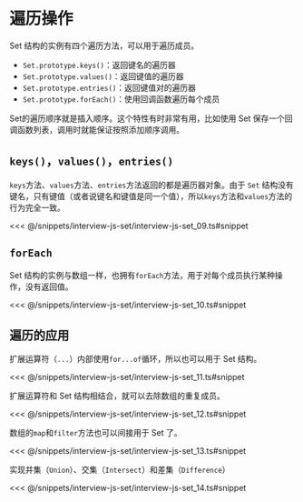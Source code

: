 # 遍历操作

Set 结构的实例有四个遍历方法，可以用于遍历成员。

- `Set.prototype.keys()`：返回键名的遍历器
- `Set.prototype.values()`：返回键值的遍历器
- `Set.prototype.entries()`：返回键值对的遍历器
- `Set.prototype.forEach()`：使用回调函数遍历每个成员

Set的遍历顺序就是插入顺序。这个特性有时非常有用，比如使用 Set 保存一个回调函数列表，调用时就能保证按照添加顺序调用。

## `keys()`，`values()`，`entries()`

`keys`方法、`values`方法、`entries`方法返回的都是遍历器对象。由于 `Set` 结构没有键名，只有键值（或者说键名和键值是同一个值），所以`keys`方法和`values`方法的行为完全一致。

<<< @/snippets/interview-js-set/interview-js-set_09.ts#snippet

## `forEach`

Set 结构的实例与数组一样，也拥有`forEach`方法，用于对每个成员执行某种操作，没有返回值。

<<< @/snippets/interview-js-set/interview-js-set_10.ts#snippet

## 遍历的应用

扩展运算符（`...`）内部使用`for...of`循环，所以也可以用于 Set 结构。

<<< @/snippets/interview-js-set/interview-js-set_11.ts#snippet

扩展运算符和 Set 结构相结合，就可以去除数组的重复成员。

<<< @/snippets/interview-js-set/interview-js-set_12.ts#snippet

数组的`map`和`filter`方法也可以间接用于 Set 了。

<<< @/snippets/interview-js-set/interview-js-set_13.ts#snippet

实现并集（`Union`）、交集（`Intersect`）和差集（`Difference`）

<<< @/snippets/interview-js-set/interview-js-set_14.ts#snippet